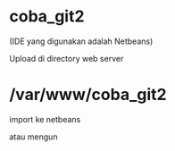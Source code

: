 coba_git2
=========

(IDE yang digunakan adalah Netbeans)

Upload di directory web server 
  # /var/www/coba_git2

import ke netbeans


atau mengun
